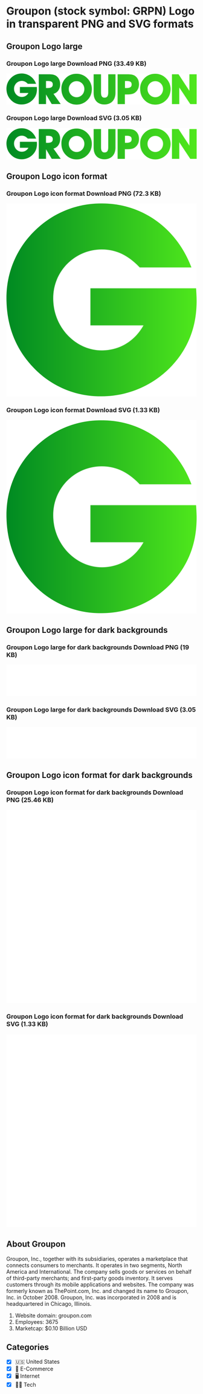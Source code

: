 # Groupon (stock symbol: GRPN) Logo in transparent PNG and SVG formats

## Groupon Logo large

### Groupon Logo large Download PNG (33.49 KB)

![Groupon Logo large Download PNG (33.49 KB)](/img/orig/GRPN_BIG-ec24091b.png)

### Groupon Logo large Download SVG (3.05 KB)

![Groupon Logo large Download SVG (3.05 KB)](/img/orig/GRPN_BIG-a2b3eb12.svg)

## Groupon Logo icon format

### Groupon Logo icon format Download PNG (72.3 KB)

![Groupon Logo icon format Download PNG (72.3 KB)](/img/orig/GRPN-0451ecc1.png)

### Groupon Logo icon format Download SVG (1.33 KB)

![Groupon Logo icon format Download SVG (1.33 KB)](/img/orig/GRPN-320dd160.svg)

## Groupon Logo large for dark backgrounds

### Groupon Logo large for dark backgrounds Download PNG (19 KB)

![Groupon Logo large for dark backgrounds Download PNG (19 KB)](/img/orig/GRPN_BIG.D-2e207434.png)

### Groupon Logo large for dark backgrounds Download SVG (3.05 KB)

![Groupon Logo large for dark backgrounds Download SVG (3.05 KB)](/img/orig/GRPN_BIG.D-d5984daa.svg)

## Groupon Logo icon format for dark backgrounds

### Groupon Logo icon format for dark backgrounds Download PNG (25.46 KB)

![Groupon Logo icon format for dark backgrounds Download PNG (25.46 KB)](/img/orig/GRPN.D-4055ace3.png)

### Groupon Logo icon format for dark backgrounds Download SVG (1.33 KB)

![Groupon Logo icon format for dark backgrounds Download SVG (1.33 KB)](/img/orig/GRPN.D-b70ead86.svg)

## About Groupon

Groupon, Inc., together with its subsidiaries, operates a marketplace that connects consumers to merchants. It operates in two segments, North America and International. The company sells goods or services on behalf of third-party merchants; and first-party goods inventory. It serves customers through its mobile applications and websites. The company was formerly known as ThePoint.com, Inc. and changed its name to Groupon, Inc. in October 2008. Groupon, Inc. was incorporated in 2008 and is headquartered in Chicago, Illinois.

1. Website domain: groupon.com
2. Employees: 3675
3. Marketcap: $0.10 Billion USD


## Categories
- [x] 🇺🇸 United States
- [x] 🛒 E-Commerce
- [x] 🖥️ Internet
- [x] 👩‍💻 Tech
